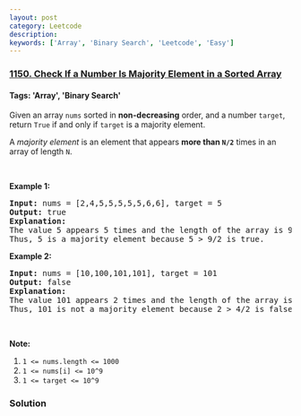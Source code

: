 ```yaml
---
layout: post
category: Leetcode
description: 
keywords: ['Array', 'Binary Search', 'Leetcode', 'Easy']
---
```

### [1150. Check If a Number Is Majority Element in a Sorted Array](https://leetcode.com/problems/check-if-a-number-is-majority-element-in-a-sorted-array)

#### Tags: 'Array', 'Binary Search'

<div class="content__u3I1 question-content__JfgR"><div><p>Given an array <code>nums</code> sorted in <strong>non-decreasing</strong> order, and a number <code>target</code>, return <code>True</code> if and only if <code>target</code> is a majority element.</p>
<p>A <em>majority element</em> is an element that appears <strong>more than <code>N/2</code></strong> times in an array of length <code>N</code>.</p>
<p> </p>
<p><strong>Example 1:</strong></p>
<pre><strong>Input: </strong>nums = <span id="example-input-1-1">[2,4,5,5,5,5,5,6,6]</span>, target = <span id="example-input-1-2">5</span>
<strong>Output: </strong><span id="example-output-1">true</span>
<strong>Explanation: </strong>
The value 5 appears 5 times and the length of the array is 9.
Thus, 5 is a majority element because 5 &gt; 9/2 is true.
</pre>
<p><strong>Example 2:</strong></p>
<pre><strong>Input: </strong>nums = <span id="example-input-2-1">[10,100,101,101]</span>, target = <span id="example-input-2-2">101</span>
<strong>Output: </strong><span id="example-output-2">false</span>
<strong>Explanation: </strong>
The value 101 appears 2 times and the length of the array is 4.
Thus, 101 is not a majority element because 2 &gt; 4/2 is false.
</pre>
<p> </p>
<p><span><strong>Note:</strong></span></p>
<ol>
<li><code>1 &lt;= nums.length &lt;= 1000</code></li>
<li><code>1 &lt;= nums[i] &lt;= 10^9</code></li>
<li><code>1 &lt;= target &lt;= 10^9</code></li>
</ol>
</div></div>

### Solution
